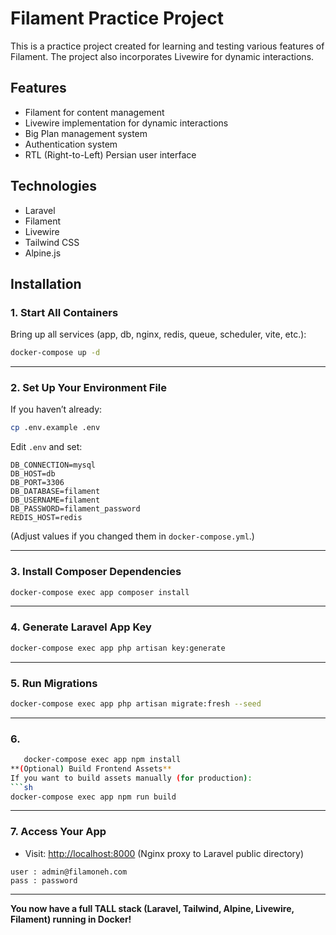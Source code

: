 # Filament Practice Project

This is a practice project created for learning and testing various features of Filament. The project also incorporates Livewire for dynamic interactions.

## Features

- Filament for content management
- Livewire implementation for dynamic interactions
- Big Plan management system
- Authentication system
- RTL (Right-to-Left) Persian user interface

## Technologies

- Laravel
- Filament
- Livewire
- Tailwind CSS
- Alpine.js

## Installation

### 1. **Start All Containers**
Bring up all services (app, db, nginx, redis, queue, scheduler, vite, etc.):
```sh
docker-compose up -d
```

---

### 2. **Set Up Your Environment File**
If you haven’t already:
```sh
cp .env.example .env
```
Edit `.env` and set:
```
DB_CONNECTION=mysql
DB_HOST=db
DB_PORT=3306
DB_DATABASE=filament
DB_USERNAME=filament
DB_PASSWORD=filament_password
REDIS_HOST=redis
```
(Adjust values if you changed them in `docker-compose.yml`.)

---

### 3. **Install Composer Dependencies**
```sh
docker-compose exec app composer install
```

---

### 4. **Generate Laravel App Key**
```sh
docker-compose exec app php artisan key:generate
```

---

### 5. **Run Migrations**
```sh
docker-compose exec app php artisan migrate:fresh --seed
```

---

### 6.
 ```sh
    docker-compose exec app npm install
 **(Optional) Build Frontend Assets**
If you want to build assets manually (for production):
```sh
docker-compose exec app npm run build 
```


---

### 7. **Access Your App**
- Visit: [http://localhost:8000](http://localhost:8000) (Nginx proxy to Laravel public directory)

```
user : admin@filamoneh.com 
pass : password 
```
---

**You now have a full TALL stack (Laravel, Tailwind, Alpine, Livewire, Filament) running in Docker!**




